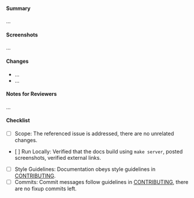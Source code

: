 <!--
Thanks for submitting a pull request. Please fill the template below,
otherwise we will not be able to process this pull request.
-->

#### Summary
<!--
A short summary, referencing related issues:
Closes #0000, References #0000, etc.
-->

...

#### Screenshots
<!-- Post a screenshot of your rendered content
NOTE: This section is optional.
-->

...

#### Changes
<!-- What are the changes made in this pull request? -->

- ...
- ...

#### Notes for Reviewers
<!--
NOTE: This section is optional.

Motivate briefly why it is implemented this way, if that deviates from the
implementation proposal in the referenced issues.
- How should your reviewers approach this pull request?
- @mention reviewers with special requests or questions for them
-->

...

#### Checklist
<!-- Make sure that this pull request is complete. -->

- [ ] Scope: The referenced issue is addressed, there are no unrelated changes.
- [ ] Run Locally: Verified that the docs build using `make server`, posted screenshots, verified external links.
- [ ] Style Guidelines: Documentation obeys style guidelines in [CONTRIBUTING](CONTRIBUTING.md).
- [ ] Commits: Commit messages follow guidelines in [CONTRIBUTING](CONTRIBUTING.md), there are no fixup commits left.
